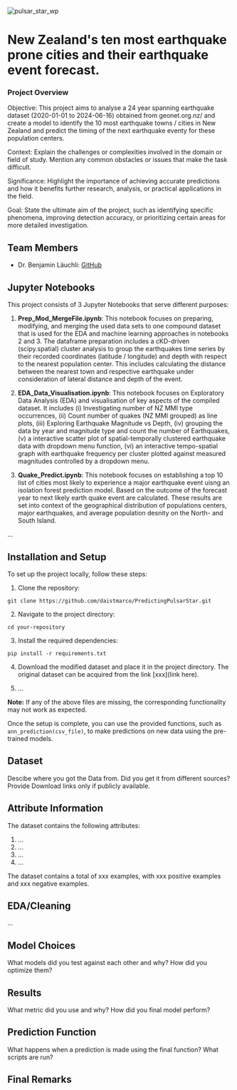 ![pulsar_star_wp](https://gssc.esa.int/navipedia/images/a/a9/Example.jpg)

# New Zealand's ten most earthquake prone cities and their earthquake event forecast.  

### Project Overview
Objective: This project aims to analyse a 24 year spanning earthquake dataset (2020-01-01 to 2024-06-16) obtained from geonet.org.nz/
and create a model to identify the 10 most earthquake towns / cities in New Zealand and predict the timing of the next earthquake eventy for these population centers. 

Context: Explain the challenges or complexities involved in the domain or field of study. Mention any common obstacles or issues that make the task difficult.

Significance: Highlight the importance of achieving accurate predictions and how it benefits further research, analysis, or practical applications in the field.

Goal: State the ultimate aim of the project, such as identifying specific phenomena, improving detection accuracy, or prioritizing certain areas for more detailed investigation.
## Team Members

- Dr. Benjamin Läuchli: [GitHub](https://github.com/benjaminlaeuchli)

## Jupyter Notebooks

This project consists of 3 Jupyter Notebooks that serve different purposes:

1. **Prep_Mod_MergeFile.ipynb**: 
This notebook focuses on preparing, modifying, and merging the used data sets to one compound dataset that is used for the EDA and machine learning approaches in notebooks 2 and 3.
The dataframe preparation includes a cKD-driven (scipy.spatial) cluster analysis to group the earthquakes time series by their recorded coordinates (latitude / longitude) and depth with respect to the nearest population center. This includes calculating the distance between the nearest town and respective earthquake under consideration of lateral distance and depth of the event.    

2. **EDA_Data_Visualisation.ipynb**: 
This notebook focuses on Exploratory Data Analysis (EDA) and visualisation of key aspects of the compiled dataset. It includes (i) Investigating number of NZ MMI type occurrences, (ii) Count number of quakes (NZ MMI grouped) as line plots, (iii) Exploring Earthquake Magnitude vs Depth, (iv) grouping the data by year and magnitude type and count the number of Earthquakes, (v) a interactive scatter plot of spatial-temporally clustered earthquake data with dropdown menu function, (vi) an interactive tempo-spatial graph with earthquake frequency per cluster plotted against measured magnitudes controlled by a dropdown menu. 


4. **Quake_Predict.ipynb**:
This notebook focuses on establishing a top 10 list of cities most likely to experience a major earthquake event uisng an isolation forest prediction model. Based on the outcome of the forecast year to next likely earth quake event are calculated. These results are set into context of the geographical distribution of populations centers, major earthquakes, and average population desnity on the North- and South Island.

...

## Installation and Setup

To set up the project locally, follow these steps:

1. Clone the repository:
```
git clone https://github.com/daistmarco/PredictingPulsarStar.git
```
2. Navigate to the project directory:
```
cd your-repository
```
3. Install the required dependencies:
```
pip install -r requirements.txt
```
4. Download the modified dataset and place it in the project directory. The original dataset can be acquired from the link [xxx](link here).

5. ...

**Note:** If any of the above files are missing, the corresponding functionality may not work as expected.

Once the setup is complete, you can use the provided functions, such as `ann_prediction(csv_file)`, to make predictions on new data using the pre-trained models.


## Dataset

Descibe where you got the Data from. Did you get it from different sources? Provide Download links only if publicly available. 

## Attribute Information

The dataset contains the following attributes:

1. ...
2. ...
3. ...
4. ...

The dataset contains a total of xxx examples, with xxx positive examples and xxx negative examples.


## EDA/Cleaning

...

## Model Choices

What models did you test against each other and why? How did you optimize them? 

## Results

What metric did you use and why? How did you final model perform? 

## Prediction Function

What happens when a prediction is made using the final function? What scripts are run? 

## Final Remarks

